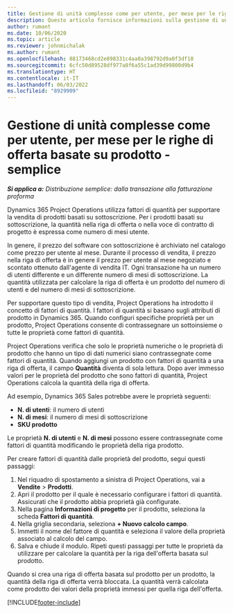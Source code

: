 ```yaml
---
title: Gestione di unità complesse come per utente, per mese per le righe di offerta basate su prodotto - semplice
description: Questo articolo fornisce informazioni sulla gestione di unità complesse per righe di offerta basate su prodotto.
author: rumant
ms.date: 10/06/2020
ms.topic: article
ms.reviewer: johnmichalak
ms.author: rumant
ms.openlocfilehash: 88173468cd2e898331c4aa0a398792d9a0f3df10
ms.sourcegitcommit: 6cfc50d89528df977a8f6a55c1ad39d99800d9b4
ms.translationtype: HT
ms.contentlocale: it-IT
ms.lasthandoff: 06/03/2022
ms.locfileid: "8929909"
---
```

# <a name="managing-complex-units-such-as-per-user-per-month-for-product-based-quote-lines---lite"></a>Gestione di unità complesse come per utente, per mese per le righe di offerta basate su prodotto - semplice

_**Si applica a:** Distribuzione semplice: dalla transazione alla fatturazione proforma_

Dynamics 365 Project Operations utilizza fattori di quantità per supportare la vendita di prodotti basati su sottoscrizione. Per i prodotti basati su sottoscrizione, la quantità nella riga di offerta o nella voce di contratto di progetto è espressa come numero di mesi utente.

In genere, il prezzo del software con sottoscrizione è archiviato nel catalogo come prezzo per utente al mese. Durante il processo di vendita, il prezzo nella riga di offerta è in genere il prezzo per utente al mese negoziato e scontato ottenuto dall'agente di vendita IT. Ogni transazione ha un numero di utenti differente e un differente numero di mesi di sottoscrizione. La quantità utilizzata per calcolare la riga di offerta è un prodotto del numero di utenti e del numero di mesi di sottoscrizione.

Per supportare questo tipo di vendita, Project Operations ha introdotto il concetto di fattori di quantità. I fattori di quantità si basano sugli attributi di prodotto in Dynamics 365. Quando configuri specifiche proprietà per un prodotto, Project Operations consente di contrassegnare un sottoinsieme o tutte le proprietà come fattori di quantità.

Project Operations verifica che solo le proprietà numeriche o le proprietà di prodotto che hanno un tipo di dati numerici siano contrassegnate come fattori di quantità. Quando aggiungi un prodotto con fattori di quantità a una riga di offerta, il campo **Quantità** diventa di sola lettura. Dopo aver immesso valori per le proprietà del prodotto che sono fattori di quantità, Project Operations calcola la quantità della riga di offerta.

Ad esempio, Dynamics 365 Sales potrebbe avere le proprietà seguenti:

- **N. di utenti**: il numero di utenti
- **N. di mesi**: il numero di mesi di sottoscrizione
- **SKU prodotto**

Le proprietà **N. di utenti** e **N. di mesi** possono essere contrassegnate come fattori di quantità modificando le proprietà della riga prodotto.

Per creare fattori di quantità dalle proprietà del prodotto, segui questi passaggi:

1. Nel riquadro di spostamento a sinistra di Project Operations, vai a **Vendite** > **Prodotti**.
2. Apri il prodotto per il quale è necessario configurare i fattori di quantità. Assicurati che il prodotto abbia proprietà già configurate.
3. Nella pagina **Informazioni di progetto** per il prodotto, seleziona la scheda **Fattori di quantità**.
4. Nella griglia secondaria, seleziona **+ Nuovo calcolo campo**.
5. Immetti il nome del fattore di quantità e seleziona il valore della proprietà associato al calcolo del campo.
6. Salva e chiude il modulo. Ripeti questi passaggi per tutte le proprietà da utilizzare per calcolare la quantità per la riga dell'offerta basata sul prodotto.

Quando si crea una riga di offerta basata sul prodotto per un prodotto, la quantità della riga di offerta verrà bloccata. La quantità verrà calcolata come prodotto dei valori della proprietà immessi per quella riga dell'offerta.


[!INCLUDE[footer-include](../../includes/footer-banner.md)]